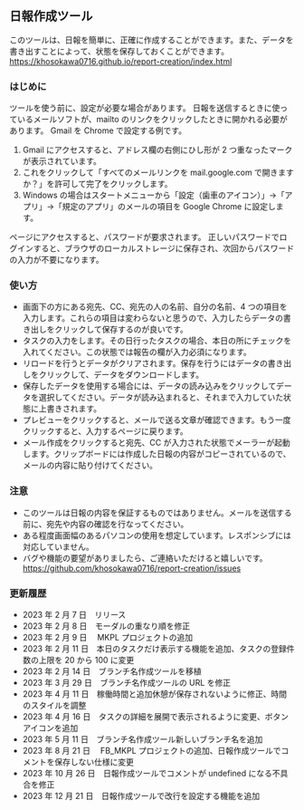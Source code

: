 ## 日報作成ツール

このツールは、日報を簡単に、正確に作成することができます。また、データを書き出すことによって、状態を保存しておくことができます。
https://khosokawa0716.github.io/report-creation/index.html

### はじめに

ツールを使う前に、設定が必要な場合があります。
日報を送信するときに使っているメールソフトが、mailto のリンクをクリックしたときに開かれる必要があります。
Gmail を Chrome で設定する例です。

1. Gmail にアクセスすると、アドレス欄の右側にひし形が 2 つ重なったマークが表示されています。
1. これをクリックして「すべてのメールリンクを mail.google.com で開きますか？」を許可して完了をクリックします。
1. Windows の場合はスタートメニューから「設定（歯車のアイコン）」→「アプリ」→「規定のアプリ」のメールの項目を Google Chrome に設定します。

ページにアクセスすると、パスワードが要求されます。
正しいパスワードでログインすると、ブラウザのローカルストレージに保存され、次回からパスワードの入力が不要になります。

### 使い方

- 画面下の方にある宛先、CC、宛先の人の名前、自分の名前、4 つの項目を入力します。これらの項目は変わらないと思うので、入力したらデータの書き出しをクリックして保存するのが良いです。
- タスクの入力をします。その日行ったタスクの場合、本日の所にチェックを入れてください。この状態では報告の欄が入力必須になります。
- リロードを行うとデータがクリアされます。保存を行うにはデータの書き出しをクリックして、データをダウンロードします。
- 保存したデータを使用する場合には、データの読み込みをクリックしてデータを選択してください。データが読み込まれると、それまで入力していた状態に上書きされます。
- プレビューをクリックすると、メールで送る文章が確認できます。もう一度クリックすると、入力するページに戻ります。
- メール作成をクリックすると宛先、CC が入力された状態でメーラーが起動します。クリップボードには作成した日報の内容がコピーされているので、メールの内容に貼り付けてください。

### 注意

- このツールは日報の内容を保証するものではありません。メールを送信する前に、宛先や内容の確認を行なってください。
- ある程度画面幅のあるパソコンの使用を想定しています。レスポンシブには対応していません。
- バグや機能の要望がありましたら、ご連絡いただけると嬉しいです。
  https://github.com/khosokawa0716/report-creation/issues

### 更新履歴

- 2023 年 2 月 7 日　リリース
- 2023 年 2 月 8 日　モーダルの重なり順を修正
- 2023 年 2 月 9 日　 MKPL プロジェクトの追加
- 2023 年 2 月 11 日　本日のタスクだけ表示する機能を追加、タスクの登録件数の上限を 20 から 100 に変更
- 2023 年 2 月 14 日　ブランチ名作成ツールを移植
- 2023 年 3 月 29 日　ブランチ名作成ツールの URL を修正
- 2023 年 4 月 11 日　稼働時間と追加休憩が保存されないように修正、時間のスタイルを調整
- 2023 年 4 月 16 日　タスクの詳細を展開で表示されるように変更、ボタンアイコンを追加
- 2023 年 5 月 11 日　ブランチ名作成ツール新しいブランチ名を追加
- 2023 年 8 月 21 日　 FB_MKPL プロジェクトの追加、日報作成ツールでコメントを保存しない仕様に変更
- 2023 年 10 月 26 日　日報作成ツールでコメントが undefined になる不具合を修正
- 2023 年 12 月 21 日　日報作成ツールで改行を設定する機能を追加
